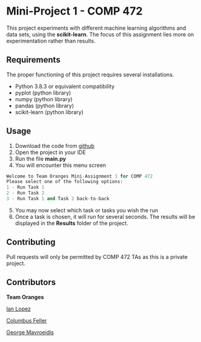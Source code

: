 # Mini-Project 1 - COMP 472

This project experiments with different machine learning algorithms and data sets, using the **scikit-learn**. The focus of this assignment lies more on experimentation rather than results.

## Requirements

The proper functioning of this project requires several installations.
- Python 3.8.3 or equivalent compatibility
- pyplot (python library)
- numpy (python library)
- pandas (python library)
- scikit-learn (python library)

## Usage

1. Download the code from [github](https://github.com/George540/comp472_mini_project_1)
2. Open the project in your IDE
3. Run the file **main.py**
4. You will encounter this menu screen
```Python
Welcome to Team Oranges Mini-Assignment 1 for COMP 472
Please select one of the following options:
1 - Run Task 1
2 - Run Task 2
3 - Run Task 1 and Task 2 back-to-back
```
5. You may now select which task or tasks you wish the run
6. Once a task is chosen, it will run for several seconds. The results will be displayed in the **Results** folder of the project.

## Contributing
Pull requests will only be permitted by COMP 472 TAs as this is a private project.

## Contributors
**Team Oranges**

[Ian Lopez](https://github.com/ianlop)

[Columbus Feller](https://github.com/ColumbusFeller)

[George Mavroeidis](https://github.com/George540)